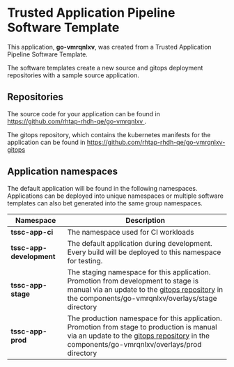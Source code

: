 # Trusted Application Pipeline Software Template

This application, **go-vmrqnlxv**, was created from a Trusted Application Pipeline Software Template.

The software templates create a new source and gitops deployment repositories with a sample source application. 

## Repositories

The source code for your application can be found in [https://github.com/rhtap-rhdh-qe/go-vmrqnlxv ](https://github.com/rhtap-rhdh-qe/go-vmrqnlxv ).
 
The gitops repository, which contains the kubernetes manifests for the application can be found in 
[https://github.com/rhtap-rhdh-qe/go-vmrqnlxv-gitops ](https://github.com/rhtap-rhdh-qe/go-vmrqnlxv-gitops ) 

## Application namespaces 

The default application will be found in the following namespaces. Applications can be deployed into unique namespaces or multiple software templates can also bet generated into the same group namespaces.  

|  Namespace   |  Description   |  
| -------- | -------- |
| **tssc-app-ci** | The namespace used for CI workloads |
| **tssc-app-development** | The default application during development. Every build will be deployed to this namespace for testing. |
| **tssc-app-stage** | The staging namespace for this application. Promotion from development to stage is manual via an update to the [gitops repository](https://github.com/rhtap-rhdh-qe/go-vmrqnlxv-gitops ) in the components/go-vmrqnlxv/overlays/stage directory |
| **tssc-app-prod** | The production namespace for this application. Promotion from stage to production is manual via an update to the [gitops repository](https://github.com/rhtap-rhdh-qe/go-vmrqnlxv-gitops ) in the components/go-vmrqnlxv/overlays/prod directory |